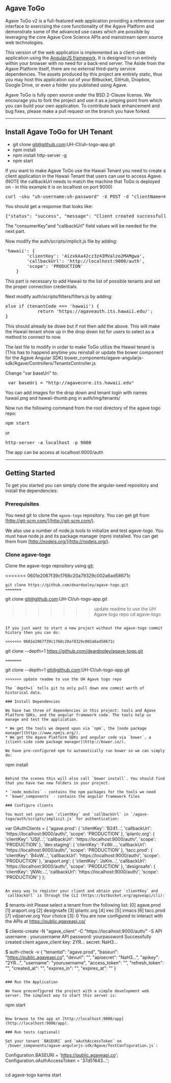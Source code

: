 ## Agave ToGo

Agave ToGo v2 is a full-featured web application providing a reference user interface to exercising the core
functionality of the Agave Platform and demonstrate some of the advanced use cases which are possible by leveraging
the core Agave Core Science APIs and mainstream open source web technologies.

This version of the web application is implemented as a client-side application using the
[AngularJS framework](http://angularjs.org/). It is designed to run entirely within your browser with no need for a
back-end server. The Aside from the Agave Platform itself, there are no external third-party
service dependencies. The assets produced by this project are entirely static, thus you may host this application out
of your Bitbucket, GitHub, Dropbox, Google Drive, or even a folder you published using Agave.  

Agave ToGo is fully open source under the BSD 2-Clause license. We encourage you to fork the project and use it as
a jumping point from which you can build your own application. To contribute back enhancement and bug fixes, please
make a pull request on the branch you have forked.
***************************************************************************************************************************
## Install Agave ToGo for UH Tenant
* git clone git@github.com:UH-CI/uh-togo-app.git
* npm install
* npm install http-server -g
* npm start

If you want to make Agave ToGo use the Hawaii Tenant you need to create a client application in the Hawaii Tenant that users can use to access Agave. (NOTE the callbackUrl needs to match the machine that ToGo is deployed on - in this example it is on localhost on port 9000)
<pre>
curl -sku "uh-username:uh-password" -X POST -d "clientName=my-app-name&description=Client app for Agave ToGo&callbackUrl=http://localhost:9000/auth" https://agaveauth.its.hawaii.edu/clients/v2
</pre>

You should get a response that looks like:
<pre>
{"status": "success", "message": "Client created successfully.", "version": "2.0.0-SNAPSHOT-rc3fad", "result": {"description": "Client app for Agave ToGo", "name": "my-app-name", "consumerKey": "AizxkAa42cz3z4IMValzo2MAMgwa", "_links": {"subscriber": {"href": "https://agaveauth.its.hawaii.edu/profiles/v2/uh-username"}, "self": {"href": "https://agaveauth.its.hawaii.edu/clients/v2/my-app-name"}, "subscriptions": {"href": "https://agaveauth.its.hawaii.edu/clients/v2/my-app-name/subscriptions/"}}, "tier": "Unlimited", "consumerSecret": "zR923vrRojJNxC262HFFKPJlzGca", "callbackUrl": "http://localhost:9000/auth"}}
</pre>

The "consumerKey"and "callbackUrl" field values will be needed for the next part.

Now modify the auth/scripts/implicit.js file by adding:
<pre>
'hawaii': {
        'clientKey': 'AizxkAa42cz3z4IMValzo2MAMgwa',
        'callbackUrl': 'http://localhost:9000/auth',
        'scope': 'PRODUCTION'
    }
</pre>
This part is necessary to add Hawaii to the list of possible tenants and set the proper connection credentials.

Next modify auth/scripts/filters/filters.js by adding:
<pre>
else if (tenantCode === 'hawaii') {
            return 'https://agaveauth.its.hawaii.edu/';
}
</pre>
This should already be dowe but if not then add the above.  This will make the Hawaii tenant show up in the drop down list for users to select as a method to connect to now.

The last file to modify in order to make ToGo utilize the Hawaii tenant is (This has to happend anytime you reinstall or update the bower component for the Agave Angular SDK)
bower_components/agave-angularjs-sdk/Agave/Controllers/TenantsController.js

Change  "var baseUri" to:
<pre>
 var baseUri = "http://agavecore.its.hawaii.edu"
</pre>

You can add images for the drop down and tenant login with names hawaii.png and hawaii-thumb.png in auth/img/tenants/

Now run the following command from the root directory of the agave togo repo:
<pre>
npm start
</pre>
or
<pre>
http-server -a localhost -p 9000
</pre>

The app can be access at localhost:9000/auth




************************************************************************************************************************************
## Getting Started

To get you started you can simply clone the angular-seed repository and install the dependencies:

### Prerequisites

You need git to clone the `agave-togo` repository. You can get git from [http://git-scm.com/](http://git-scm.com/).

We also use a number of node.js tools to initialize and test agave-togo. You must have node.js and its package manager (npm) installed. You can get them from [http://nodejs.org/](http://nodejs.org/).

### Clone agave-togo

Clone the agave-togo repository using [git](http://git-scm.com/):

<<<<<<< 0601e2067f39c1768c20a79329c002a6ad58671c
```
git clone https://github.com/deardooley/agave-togo.git  
=======
```
git clone git@github.com:UH-CI/uh-togo-app.git  
>>>>>>> update readme to use the UH Agave togo repo
cd agave-togo  
```

If you just want to start a new project without the agave-togo commit history then you can do:

<<<<<<< 0601e2067f39c1768c20a79329c002a6ad58671c
```
git clone --depth=1 https://github.com/deardooley/agave-togo.git <your-project-name>  
```
=======
```
git clone --depth=1 git@github.com:UH-CI/uh-togo-app.git <your-project-name>  
```
>>>>>>> update readme to use the UH Agave togo repo

The `depth=1` tells git to only pull down one commit worth of historical data.

### Install Dependencies

We have two three of dependencies in this project: tools and Agave Platform SDKs, and the angular framework code. The tools help us manage and test the application.

* We get the tools we depend upon via `npm`, the [node package manager](https://www.npmjs.org/).
* We get the Agave Platform SDKs and angular code via `bower`, a [client-side code package manager](http://bower.io/).  

We have pre-configured npm to automatically run bower so we can simply do:

```
npm install
```  

Behind the scenes this will also call `bower install`. You should find that you have two new folders in your project.

* `node_modules` - contains the npm packages for the tools we need
* `bower_components` - contains the angular framework files

### Configure clients

You must set your own `clientKey` and `callbackUrl` in `/agave-togo/auth/scripts/implicit.js` for authentication:

```
var OAuthClients = {
    'agave.prod': {
        'clientKey': 'B241…’,
        'callbackUrl': 'https://localhost:9000/auth/',
        'scope': 'PRODUCTION'
    },
    'iplantc.org': {
        'clientKey': 'USjf…’,
        'callbackUrl': 'https://localhost:9000/auth/',
        'scope': 'PRODUCTION'
    },
    'dev.staging': {
        'clientKey': 'FxWr…,
        'callbackUrl': 'https://localhost:9000/auth/',
        'scope': 'PRODUCTION'
    },
    'tacc.prod': {
        'clientKey': 'B4oW…’,
        'callbackUrl': 'https://localhost:9000/auth/',
        'scope': 'PRODUCTION'
    },
    'araport.org': {
        'clientKey': 'JsKm…’,
        'callbackUrl': 'https://localhost:9000/auth/',
        'scope': 'PRODUCTION'
    },
    'designsafe': {
        'clientKey': 'jNWc…’,
        'callbackUrl': 'https://localhost:9000/auth/',
        'scope': 'PRODUCTION'
    }
};
```

An easy way to register your client and obtain your `clientKey` and `callbackUrl` is through the CLI (https://bitbucket.org/agaveapi/cli):

```
$ tenants-init
Please select a tenant from the following list:
[0] agave.prod
[1] araport.org
[2] designsafe
[3] iplantc.org
[4] irec
[5] irmacs
[6] tacc.prod
[7] vdjserver.org
Your choice [3]: 0
You are now configured to interact with the APIs at https://public.agaveapi.co/

$ clients-create -N "agave_client" -C "https://localhost:9000/auth/" -S
API username : yourusername
API password: yourpassword
Successfully created client agave_client
key: 2YR...
secret: NaH3...

$ auth-check -v
{
  "tenantid": "agave.prod",
  "baseurl": "https://public.agaveapi.co",
  "devurl": "",
  "apisecret": "NaH3...",
  "apikey": "2YR...",
  "username": "yourusername",
  "access_token": "",
  "refresh_token": "",
  "created_at": "",
  "expires_in": "",
  "expires_at": ""
}
```

### Run the Application

We have preconfigured the project with a simple development web server. The simplest way to start this server is:

```
npm start
```

Now browse to the app at [http://localhost:9000/app](http://localhost:9000/app).

### Run tests (optional)

Set your tenant `BASEURI` and `oAuthAccessToken` on `/bower_components/agave-angularjs-sdk/Agave/TestConfiguration.js`:

```
Configuration.BASEURI = 'https://public.agaveapi.co';
Configuration.oAuthAccessToken = '37d51643...';
```

```
cd agave-togo
karma start
```
